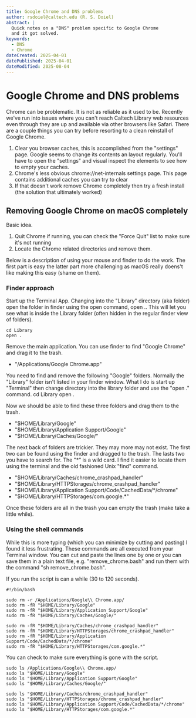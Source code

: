 ```yaml
---
title: Google Chrome and DNS problems
author: rsdoiel@caltech.edu (R. S. Doiel)
abstract: |
  Quick notes on a "DNS" problem specific to Google Chrome
  and it got solved.
keywords:
  - DNS
  - Chrome
dateCreated: 2025-04-01
datePublished: 2025-04-01
dateModified: 2025-08-04
---
```


# Google Chrome and DNS problems

Chrome can be problematic. It is not as reliable as it used to be.  Recently we've run into issues where you can't reach Caltech Library web resources even through they are up and available via other browsers like Safari. There are a couple things you can try before resorting to a clean reinstall of Google Chrome.

1. Clear you browser caches, this is accomplished from the "settings" page. Google seems to change its contents an layout regularly. You'll have to open the "settings" and visual inspect the elements to see how to empty your caches.
2. Chrome's less obvious chrome://net-internals settings page. This page contains additional caches you can try to clear
3. If that doesn't work remove Chrome completely then try a fresh install (the solution that ultimately worked)

## Removing Google Chrome on macOS completely

Basic idea.

1. Quit Chrome if running, you can check the "Force Quit" list to make sure it's not running
2. Locate the Chrome related directories and remove them.

Below is a description of using your mouse and finder to do the work. The first part is easy the latter part more challenging as macOS really doens't like making this easy (shame on them).

### Finder approach

Start up the Terminal App. Changing into the "Library" directory (aka folder) open the folder in finder using the open command, open .. This will let you see what is inside the Library folder (often hidden in the regular finder view of folders).

~~~shell
cd Library
open .
~~~

Remove the main application. You can use finder to find "Google Chrome" and drag it to the trash.

- "/Applications/Google Chrome.app"

You need to find and remove the following "Google" folders. Normally the "Library" folder isn't listed in your finder window. What I do is start up "Terminal" then change directory into the library folder and use the "open ." command.
cd Library
open .

Now we should be able to find these three folders and drag them to the trash.

- "$HOME/Library/Google"
- "$HOME/Library/Application Support/Google"
- "$HOME/Library/Caches/Google/"

The next back of folders are trickier. They may more may not exist. The first two can be found using the finder and dragged to the trash. The lasts two you have to search for. The "*" is a wild card. I find it easier to locate them
using the terminal and the old fashioned Unix "find" command.

- "$HOME/Library/Caches/chrome_crashpad_handler"
- "$HOME/Library/HTTPStorages/chrome_crashpad_handler"
- "$HOME/Library/Application Support/Code/CachedData/*/chrome"
- "$HOME/Library/HTTPStorages/com.google.*"

Once these folders are all in the trash you can empty the trash (make take a little while). 

### Using the shell commands

While this is more typing (which you can minimize by cutting and pasting) I found it less frustrating. These commands are all executed from your Terminal window. You can cut and paste the lines one by one or you can save them in a plain text file, e.g. "remove_chrome.bash" and run them with the command "sh remove_chrome.bash".

If you run the script is can a while (30 to 120 seconds).

~~~shell
#!/bin/bash

sudo rm -r /Applications/Google\\ Chrome.app/
sudo rm -fR "$HOME/Library/Google"
sudo rm -fR "$HOME/Library/Application Support/Google"
sudo rm -fR "$HOME/Library/Caches/Google/"

sudo rm -fR "$HOME/Library/Caches/chrome_crashpad_handler"
sudo rm -fR "$HOME/Library/HTTPStorages/chrome_crashpad_handler"
sudo rm -fR "$HOME/Library/Application Support/Code/CachedData/*/chrome"
sudo rm -fR "$HOME/Library/HTTPStorages/com.google.*"
~~~

You can check to make sure everything is gone with the script.

~~~shell
sudo ls /Applications/Google\\ Chrome.app/
sudo ls "$HOME/Library/Google"
sudo ls "$HOME/Library/Application Support/Google"
sudo ls "$HOME/Library/Caches/Google/"

sudo ls "$HOME/Library/Caches/chrome_crashpad_handler"
sudo ls "$HOME/Library/HTTPStorages/chrome_crashpad_handler" 
sudo ls "$HOME/Library/Application Support/Code/CachedData/*/chrome"
sudo ls "$HOME/Library/HTTPStorages/com.google.*"
~~~
